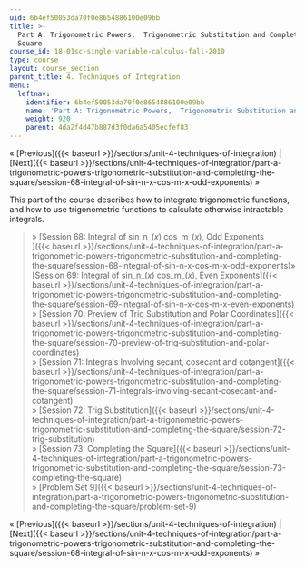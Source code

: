 ```yaml
---
uid: 6b4ef50053da70f0e8654886100e09bb
title: >-
  Part A: Trigonometric Powers,  Trigonometric Substitution and Completing the
  Square
course_id: 18-01sc-single-variable-calculus-fall-2010
type: course
layout: course_section
parent_title: 4. Techniques of Integration
menu:
  leftnav:
    identifier: 6b4ef50053da70f0e8654886100e09bb
    name: 'Part A: Trigonometric Powers,  Trigonometric Substitution and Com'
    weight: 920
    parent: 4da2f4d47b887d3f0da6a5405ecfef83
---
```


« [Previous]({{< baseurl >}}/sections/unit-4-techniques-of-integration) | [Next]({{< baseurl >}}/sections/unit-4-techniques-of-integration/part-a-trigonometric-powers-trigonometric-substitution-and-completing-the-square/session-68-integral-of-sin-n-x-cos-m-x-odd-exponents) »

This part of the course describes how to integrate trigonometric functions, and how to use trigonometric functions to calculate otherwise intractable integrals.

> » [Session 68: Integral of sin_n_(_x_) cos_m_(_x_), Odd Exponents  
> ]({{< baseurl >}}/sections/unit-4-techniques-of-integration/part-a-trigonometric-powers-trigonometric-substitution-and-completing-the-square/session-68-integral-of-sin-n-x-cos-m-x-odd-exponents)» [Session 69: Integral of sin_n_(_x_) cos_m_(_x_), Even Exponents]({{< baseurl >}}/sections/unit-4-techniques-of-integration/part-a-trigonometric-powers-trigonometric-substitution-and-completing-the-square/session-69-integral-of-sin-n-x-cos-m-x-even-exponents)  
> » [Session 70: Preview of Trig Substitution and Polar Coordinates]({{< baseurl >}}/sections/unit-4-techniques-of-integration/part-a-trigonometric-powers-trigonometric-substitution-and-completing-the-square/session-70-preview-of-trig-substitution-and-polar-coordinates)  
> » [Session 71: Integrals Involving secant, cosecant and cotangent]({{< baseurl >}}/sections/unit-4-techniques-of-integration/part-a-trigonometric-powers-trigonometric-substitution-and-completing-the-square/session-71-integrals-involving-secant-cosecant-and-cotangent)  
> » [Session 72: Trig Substitution]({{< baseurl >}}/sections/unit-4-techniques-of-integration/part-a-trigonometric-powers-trigonometric-substitution-and-completing-the-square/session-72-trig-substitution)  
> » [Session 73: Completing the Square]({{< baseurl >}}/sections/unit-4-techniques-of-integration/part-a-trigonometric-powers-trigonometric-substitution-and-completing-the-square/session-73-completing-the-square)  
> » [Problem Set 9]({{< baseurl >}}/sections/unit-4-techniques-of-integration/part-a-trigonometric-powers-trigonometric-substitution-and-completing-the-square/problem-set-9)

« [Previous]({{< baseurl >}}/sections/unit-4-techniques-of-integration) | [Next]({{< baseurl >}}/sections/unit-4-techniques-of-integration/part-a-trigonometric-powers-trigonometric-substitution-and-completing-the-square/session-68-integral-of-sin-n-x-cos-m-x-odd-exponents) »